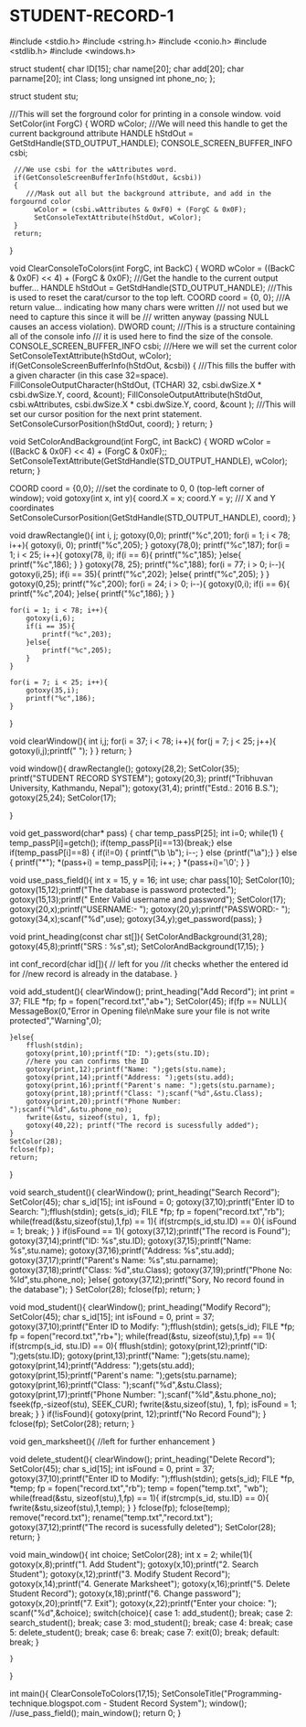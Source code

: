 # STUDENT-RECORD-1
#include <stdio.h>
#include <string.h>
#include <conio.h>
#include <stdlib.h>
#include <windows.h>

struct student{
    char ID[15];
    char name[20];
    char add[20];
    char parname[20];
    int Class;
    long unsigned int phone_no;
};

struct student stu;

///This will set the forground color for printing in a console window.
void SetColor(int ForgC)
{
     WORD wColor;
     ///We will need this handle to get the current background attribute
     HANDLE hStdOut = GetStdHandle(STD_OUTPUT_HANDLE);
     CONSOLE_SCREEN_BUFFER_INFO csbi;

     ///We use csbi for the wAttributes word.
     if(GetConsoleScreenBufferInfo(hStdOut, &csbi))
     {
        ///Mask out all but the background attribute, and add in the forgournd color
          wColor = (csbi.wAttributes & 0xF0) + (ForgC & 0x0F);
          SetConsoleTextAttribute(hStdOut, wColor);
     }
     return;
}

void ClearConsoleToColors(int ForgC, int BackC)
{
     WORD wColor = ((BackC & 0x0F) << 4) + (ForgC & 0x0F);
     ///Get the handle to the current output buffer...
     HANDLE hStdOut = GetStdHandle(STD_OUTPUT_HANDLE);
     ///This is used to reset the carat/cursor to the top left.
     COORD coord = {0, 0};
     ///A return value... indicating how many chars were written
     ///   not used but we need to capture this since it will be
     ///   written anyway (passing NULL causes an access violation).
     DWORD count;
     ///This is a structure containing all of the console info
     /// it is used here to find the size of the console.
     CONSOLE_SCREEN_BUFFER_INFO csbi;
     ///Here we will set the current color
     SetConsoleTextAttribute(hStdOut, wColor);
     if(GetConsoleScreenBufferInfo(hStdOut, &csbi))
     {
          ///This fills the buffer with a given character (in this case 32=space).
          FillConsoleOutputCharacter(hStdOut, (TCHAR) 32, csbi.dwSize.X * csbi.dwSize.Y, coord, &count);
          FillConsoleOutputAttribute(hStdOut, csbi.wAttributes, csbi.dwSize.X * csbi.dwSize.Y, coord, &count );
          ///This will set our cursor position for the next print statement.
          SetConsoleCursorPosition(hStdOut, coord);
     }
     return;
}

void SetColorAndBackground(int ForgC, int BackC)
{
     WORD wColor = ((BackC & 0x0F) << 4) + (ForgC & 0x0F);;
     SetConsoleTextAttribute(GetStdHandle(STD_OUTPUT_HANDLE), wColor);
     return;
}

COORD coord = {0,0}; ///set the cordinate to 0, 0 (top-left corner of window);
void gotoxy(int x, int y){
    coord.X = x; coord.Y = y; /// X and Y coordinates
    SetConsoleCursorPosition(GetStdHandle(STD_OUTPUT_HANDLE), coord);
}

void drawRectangle(){
    int i, j;
    gotoxy(0,0);
    printf("%c",201);
    for(i = 1; i < 78; i++){
        gotoxy(i, 0);
        printf("%c",205);
    }
    gotoxy(78,0);
    printf("%c",187);
    for(i = 1; i < 25; i++){
        gotoxy(78, i);
        if(i == 6){
            printf("%c",185);
        }else{
            printf("%c",186);
        }
    }
    gotoxy(78, 25);
    printf("%c",188);
    for(i = 77; i > 0; i--){
        gotoxy(i,25);
        if(i == 35){
            printf("%c",202);
        }else{
            printf("%c",205);
        }
    }
    gotoxy(0,25);
    printf("%c",200);
    for(i = 24; i > 0; i--){
        gotoxy(0,i);
        if(i == 6){
            printf("%c",204);
        }else{
            printf("%c",186);
        }
    }

    for(i = 1; i < 78; i++){
        gotoxy(i,6);
        if(i == 35){
            printf("%c",203);
        }else{
            printf("%c",205);
        }
    }

    for(i = 7; i < 25; i++){
        gotoxy(35,i);
        printf("%c",186);
    }

}

void clearWindow(){
    int i,j;
    for(i = 37; i < 78; i++){
        for(j = 7; j < 25; j++){
            gotoxy(i,j);printf(" ");
        }
    }
    return;
}

void window(){
    drawRectangle();
    gotoxy(28,2);
    SetColor(35);
    printf("STUDENT RECORD SYSTEM");
    gotoxy(20,3);
    printf("Tribhuvan University, Kathmandu, Nepal");
    gotoxy(31,4);
    printf("Estd.: 2016 B.S.");
    gotoxy(25,24);
    SetColor(17);

}

void get_password(char* pass)
{
    char temp_passP[25];
    int i=0;
     while(1)
    {
            temp_passP[i]=getch();
            if(temp_passP[i]==13){break;}
            else if(temp_passP[i]==8)
            {
                if(i!=0) {
                printf("\b \b");
                i--;
                } else {printf("\a");}
            }
            else
            {
                printf("*");
                *(pass+i) = temp_passP[i];
                i++;
            }
             *(pass+i)='\0';
     }
}

void use_pass_field(){
    int x = 15, y = 16;
    int use;
    char pass[10];
    SetColor(10);
    gotoxy(15,12);printf("The database is password protected.");
    gotoxy(15,13);printf(" Enter Valid username and password");
    SetColor(17);
    gotoxy(20,x);printf("USERNAME:- ");
    gotoxy(20,y);printf("PASSWORD:- ");
    gotoxy(34,x);scanf("%d",use);
    gotoxy(34,y);get_password(pass);
}

void print_heading(const char st[]){
    SetColorAndBackground(31,28);
    gotoxy(45,8);printf("SRS : %s",st);
    SetColorAndBackground(17,15);
}

int conf_record(char id[]){
   // left for you
   //it checks whether the entered id for
   //new record is already in the database.
}

void add_student(){
    clearWindow();
    print_heading("Add Record");
    int print = 37;
    FILE *fp;
    fp = fopen("record.txt","ab+");
    SetColor(45);
    if(fp == NULL){
        MessageBox(0,"Error in Opening file\nMake sure your file is not write protected","Warning",0);

    }else{
        fflush(stdin);
        gotoxy(print,10);printf("ID: ");gets(stu.ID);
        //here you can confirms the ID
        gotoxy(print,12);printf("Name: ");gets(stu.name);
        gotoxy(print,14);printf("Address: ");gets(stu.add);
        gotoxy(print,16);printf("Parent's name: ");gets(stu.parname);
        gotoxy(print,18);printf("Class: ");scanf("%d",&stu.Class);
        gotoxy(print,20);printf("Phone Number: ");scanf("%ld",&stu.phone_no);
        fwrite(&stu, sizeof(stu), 1, fp);
        gotoxy(40,22); printf("The record is sucessfully added");
    }
    SetColor(28);
    fclose(fp);
    return;
}

void search_student(){
    clearWindow();
    print_heading("Search Record");
    SetColor(45);
    char s_id[15];
    int isFound = 0;
    gotoxy(37,10);printf("Enter ID to Search: ");fflush(stdin);
    gets(s_id);
    FILE *fp;
    fp = fopen("record.txt","rb");
    while(fread(&stu,sizeof(stu),1,fp) == 1){
        if(strcmp(s_id,stu.ID) == 0){
            isFound = 1;
            break;
        }
    }
    if(isFound == 1){
        gotoxy(37,12);printf("The record is Found");
        gotoxy(37,14);printf("ID: %s",stu.ID);
        gotoxy(37,15);printf("Name: %s",stu.name);
        gotoxy(37,16);printf("Address: %s",stu.add);
        gotoxy(37,17);printf("Parent's Name: %s",stu.parname);
        gotoxy(37,18);printf("Class: %d",stu.Class);
        gotoxy(37,19);printf("Phone No: %ld",stu.phone_no);
    }else{
        gotoxy(37,12);printf("Sory, No record found in the database");
    }
    SetColor(28);
    fclose(fp);
    return;
}

void mod_student(){
    clearWindow();
    print_heading("Modify Record");
    SetColor(45);
    char s_id[15];
    int isFound = 0, print = 37;
    gotoxy(37,10);printf("Enter ID to Modify: ");fflush(stdin);
    gets(s_id);
    FILE *fp;
    fp = fopen("record.txt","rb+");
    while(fread(&stu, sizeof(stu),1,fp) == 1){
        if(strcmp(s_id, stu.ID) == 0){
            fflush(stdin);
            gotoxy(print,12);printf("ID: ");gets(stu.ID);
            gotoxy(print,13);printf("Name: ");gets(stu.name);
            gotoxy(print,14);printf("Address: ");gets(stu.add);
            gotoxy(print,15);printf("Parent's name: ");gets(stu.parname);
            gotoxy(print,16);printf("Class: ");scanf("%d",&stu.Class);
            gotoxy(print,17);printf("Phone Number: ");scanf("%ld",&stu.phone_no);
            fseek(fp,-sizeof(stu), SEEK_CUR);
            fwrite(&stu,sizeof(stu), 1, fp);
            isFound = 1;
            break;
        }
    }
    if(!isFound){
        gotoxy(print, 12);printf("No Record Found");
    }
    fclose(fp);
    SetColor(28);
    return;
}

void gen_marksheet(){
    //left for further enhancement
}

void delete_student(){
    clearWindow();
    print_heading("Delete Record");
    SetColor(45);
    char s_id[15];
    int isFound = 0, print = 37;
    gotoxy(37,10);printf("Enter ID to Modify: ");fflush(stdin);
    gets(s_id);
    FILE *fp, *temp;
    fp = fopen("record.txt","rb");
    temp = fopen("temp.txt", "wb");
    while(fread(&stu, sizeof(stu),1,fp) == 1){
        if(strcmp(s_id, stu.ID) == 0){
            fwrite(&stu,sizeof(stu),1,temp);
        }
    }
    fclose(fp);
    fclose(temp);
    remove("record.txt");
    rename("temp.txt","record.txt");
    gotoxy(37,12);printf("The record is sucessfully deleted");
    SetColor(28);
    return;
}

void main_window(){
    int choice;
    SetColor(28);
    int x = 2;
    while(1){
        gotoxy(x,8);printf("1. Add Student");
        gotoxy(x,10);printf("2. Search Student");
        gotoxy(x,12);printf("3. Modify Student Record");
        gotoxy(x,14);printf("4. Generate Marksheet");
        gotoxy(x,16);printf("5. Delete Student Record");
        gotoxy(x,18);printf("6. Change password");
        gotoxy(x,20);printf("7. Exit");
        gotoxy(x,22);printf("Enter your choice: ");
        scanf("%d",&choice);
        switch(choice){
            case 1:
                add_student();
                break;
            case 2:
                search_student();
                break;
            case 3:
                mod_student();
                break;
            case 4:
                break;
            case 5:
                delete_student();
                break;
            case 6:
                break;
            case 7:
                exit(0);
                break;
            default:
                break;
        }

    }

}

int main(){
    ClearConsoleToColors(17,15);
    SetConsoleTitle("Programming-technique.blogspot.com - Student Record System");
    window();
    //use_pass_field();
    main_window();
    return 0;
}
